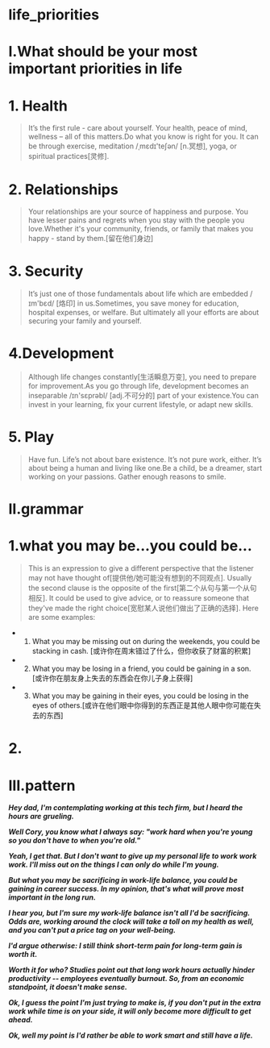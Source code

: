 # life_priorities

# I.What should be your most important priorities in life
# 1. Health 
> It’s the first rule - care about yourself. Your health, peace of mind, wellness – all of this matters.Do what you know is right for you. It can be through exercise, meditation /ˌmɛdɪ'teʃən/ [n.冥想], yoga, or spiritual practices[灵修].

# 2. Relationships 
> Your relationships are your source of happiness and purpose. You have lesser pains and regrets when you stay with the people you love.Whether it's your community, friends, or family that makes you happy - stand by them.[留在他们身边]

# 3. Security
> It’s just one of those fundamentals about life which are embedded /ɪm'bɛd/ [烙印] in us.Sometimes, you save money for education, hospital expenses, or welfare. But ultimately all your efforts are about securing your family and yourself.

# 4.Development 
> Although life changes constantly[生活瞬息万变], you need to prepare for improvement.As you go through life, development becomes an inseparable /ɪn'sɛprəbl/ [adj.不可分的] part of your existence.You can invest in your learning, fix your current lifestyle, or adapt new skills.

# 5. Play
> Have fun. Life’s not about bare existence. It’s not pure work, either. It’s about being a human and living like one.Be a child, be a dreamer, start working on your passions. Gather enough reasons to smile.

# II.grammar
# 1.what you may be...you could be...
> This is an expression to give a different perspective that the listener may not have thought of[提供他/她可能没有想到的不同观点]. Usually the second clause is the opposite of the first[第二个从句与第一个从句相反]. It could be used to give advice, or to reassure someone that they've made the right choice[宽慰某人说他们做出了正确的选择]. Here are some examples:

- 1. What you may be missing out on during the weekends, you could be stacking in cash. [或许你在周末错过了什么，但你收获了财富的积累]

- 2. What you may be losing in a friend, you could be gaining in a son. [或许你在朋友身上失去的东西会在你儿子身上获得] 

- 3. What you may be gaining in their eyes, you could be losing in the eyes of others.[或许在他们眼中你得到的东西正是其他人眼中你可能在失去的东西]

# 2.
























# III.pattern
***Hey dad, I'm contemplating working at this tech firm, but I heard the hours are grueling.***

***Well Cory, you know what I always say: "work hard when you're young so you don't have to when you're old."***

***Yeah, I get that. But I don't want to give up my personal life to work work work. I'll miss out on the things I can only do while I'm young.***

***But what you may be sacrificing in work-life balance, you could be gaining in career success. In my opinion, that's what will prove most important in the long run.***

***I hear you, but I'm sure my work-life balance isn't all I'd be sacrificing. Odds are, working around the clock will take a toll on my health as well, and you can't put a price tag on your well-being.***

***I'd argue otherwise: I still think short-term pain for long-term gain is worth it.***

***Worth it for who? Studies point out that long work hours actually hinder productivity -- employees eventually burnout. So, from an economic standpoint, it doesn't make sense.***

***Ok, I guess the point I'm just trying to make is, if you don't put in the extra work while time is on your side, it will only become more difficult to get ahead.***

***Ok, well my point is I'd rather be able to work smart and still have a life.***










